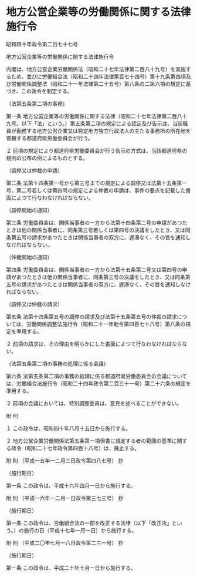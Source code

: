 # 地方公営企業等の労働関係に関する法律施行令

昭和四十年政令第二百七十七号

地方公営企業等の労働関係に関する法律施行令

内閣は、地方公営企業労働関係法（昭和二十七年法律第二百八十九号）を実施するため、並びに労働組合法（昭和二十四年法律第百七十四号）第十九条第四項及び労働関係調整法（昭和二十一年法律第二十五号）第八条の二第六項の規定に基づき、この政令を制定する。

（法第五条第二項の事務）

第一条 地方公営企業等の労働関係に関する法律（昭和二十七年法律第二百八十九号。以下「法」という。）第五条第二項の規定による認定及び告示は、当該職員が勤務する地方公営企業又は特定地方独立行政法人の主たる事務所の所在地を管轄する都道府県労働委員会が行う。

２ 前項の規定により都道府県労働委員会が行う告示の方式は、当該都道府県の規則の公布の例によるものとする。

（調停又は仲裁の申請）

第二条 法第十四条第一号から第三号までの規定による調停又は法第十五条第一号、第二号若しくは第四号の規定による仲裁の申請は、事件の要点を記載した書面によつて行なわなければならない。

（調停開始の通知）

第三条 労働委員会は、関係当事者の一方から法第十四条第二号の申請があつたときは他の関係当事者に、同条第三号若しくは第四号の決議をしたとき、又は同条第五号の請求があつたときは関係当事者の双方に、遅滞なく、その旨を通知しなければならない。

（仲裁開始の通知）

第四条 労働委員会は、関係当事者の一方から法第十五条第二号又は第四号の申請があつたときは他の関係当事者に、同条第三号の決議をしたとき、又は同条第五号の請求があつたときは関係当事者の双方に、遅滞なく、その旨を通知しなければならない。

（調停又は仲裁の請求）

第五条 法第十四条第五号の調停の請求及び法第十五条第五号の仲裁の請求については、労働関係調整法施行令（昭和二十一年勅令第四百七十八号）第八条の規定を準用する。

２ 前項の請求は、その理由を明らかにした書面によつて行なわなければならない。

（法第五条第二項の事務の処理に係る会議）

第六条 法第五条第二項の事務の処理に係る都道府県労働委員会の会議については、労働組合法施行令（昭和二十四年政令第二百三十一号）第二十六条の規定を準用する。

２ 前項の会議においては、特別調整委員は、意見を述べることができない。

附 則

１ この政令は、昭和四十年八月十五日から施行する。

２ 地方公営企業労働関係法第五条第一項但書に規定する者の範囲の基準に関する政令（昭和二十七年政令第四百十八号）は、廃止する。

附 則 （平成一五年一二月三日政令第四八七号） 抄

（施行期日）

第一条 この政令は、平成十六年四月一日から施行する。

附 則 （平成一六年一二月一日政令第三七三号） 抄

（施行期日）

第一条 この政令は、労働組合法の一部を改正する法律（以下「改正法」という。）の施行の日（平成十七年一月一日）から施行する。

附 則 （平成二〇年七月一八日政令第二三一号） 抄

（施行期日）

第一条 この政令は、平成二十年十月一日から施行する。
